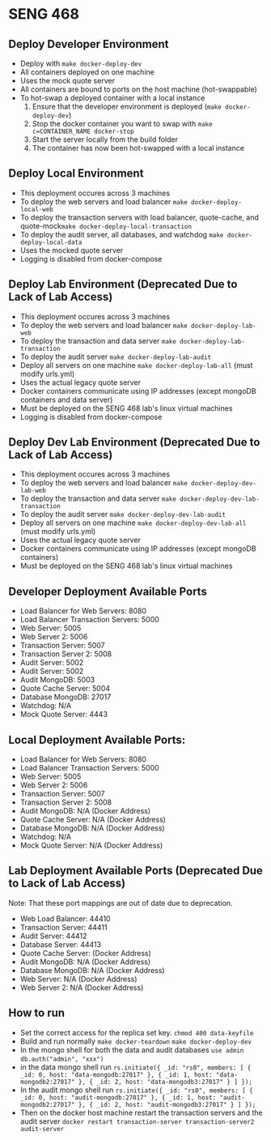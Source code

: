 # SENG 468

## Deploy Developer Environment

-   Deploy with `make docker-deploy-dev`
-   All containers deployed on one machine
-   Uses the mock quote server
-   All containers are bound to ports on the host machine (hot-swappable)
-   To hot-swap a deployed container with a local instance
    1. Ensure that the developer environment is deployed (`make docker-deploy-dev`)
    2. Stop the docker container you want to swap with `make c=CONTAINER_NAME docker-stop`
    3. Start the server locally from the build folder
    4. The container has now been hot-swapped with a local instance

## Deploy Local Environment

-   This deployment occures across 3 machines
-   To deploy the web servers and load balancer `make docker-deploy-local-web`
-   To deploy the transaction servers with load balancer, quote-cache, and quote-mock`make docker-deploy-local-transaction`
-   To deploy the audit server, all databases, and watchdog `make docker-deploy-local-data`
-   Uses the mocked quote server
-   Logging is disabled from docker-compose

## Deploy Lab Environment (Deprecated Due to Lack of Lab Access)

-   This deployment occures across 3 machines
-   To deploy the web servers and load balancer `make docker-deploy-lab-web`
-   To deploy the transaction and data server `make docker-deploy-lab-transaction`
-   To deploy the audit server `make docker-deploy-lab-audit`
-   Deploy all servers on one machine `make docker-deploy-lab-all` (must modify urls.yml)
-   Uses the actual legacy quote server
-   Docker containers communicate using IP addresses (except mongoDB containers and data server)
-   Must be deployed on the SENG 468 lab's linux virtual machines
-   Logging is disabled from docker-compose

## Deploy Dev Lab Environment (Deprecated Due to Lack of Lab Access)

-   This deployment occures across 3 machines
-   To deploy the web servers and load balancer `make docker-deploy-dev-lab-web`
-   To deploy the transaction and data server `make docker-deploy-dev-lab-transaction`
-   To deploy the audit server `make docker-deploy-dev-lab-audit`
-   Deploy all servers on one machine `make docker-deploy-dev-lab-all` (must modify urls.yml)
-   Uses the actual legacy quote server
-   Docker containers communicate using IP addresses (except mongoDB containers)
-   Must be deployed on the SENG 468 lab's linux virtual machines

## Developer Deployment Available Ports

-   Load Balancer for Web Servers: 8080
-   Load Balancer Transaction Servers: 5000
-   Web Server: 5005
-   Web Server 2: 5006
-   Transaction Server: 5007
-   Transaction Server 2: 5008
-   Audit Server: 5002
-   Audit Server: 5002
-   Audit MongoDB: 5003
-   Quote Cache Server: 5004
-   Database MongoDB: 27017
-   Watchdog: N/A
-   Mock Quote Server: 4443

## Local Deployment Available Ports:

-   Load Balancer for Web Servers: 8080
-   Load Balancer Transaction Servers: 5000
-   Web Server: 5005
-   Web Server 2: 5006
-   Transaction Server: 5007
-   Transaction Server 2: 5008
-   Audit MongoDB: N/A (Docker Address)
-   Quote Cache Server: N/A (Docker Address)
-   Database MongoDB: N/A (Docker Address)
-   Watchdog: N/A
-   Mock Quote Server: N/A (Docker Address)

## Lab Deployment Available Ports (Deprecated Due to Lack of Lab Access)

Note: That these port mappings are out of date due to deprecation.

-   Web Load Balancer: 44410
-   Transaction Server: 44411
-   Audit Server: 44412
-   Database Server: 44413
-   Quote Cache Server: (Docker Address)
-   Audit MongoDB: N/A (Docker Address)
-   Database MongoDB: N/A (Docker Address)
-   Web Server: N/A (Docker Address)
-   Web Server 2: N/A (Docker Address)

## How to run
- Set the correct access for the replica set key.
`chmod 400 data-keyfile`
- Build and run normally
`make docker-teardown`
`make docker-deploy-dev`
- In the mongo shell for both the data and audit databases
`use admin`
`db.auth("admin", "xxx")`
- in the data mongo shell run
`rs.initiate({
    _id: "rs0",
    members: [
        { _id: 0, host: "data-mongodb:27017" },
        { _id: 1, host: "data-mongodb2:27017" },
        { _id: 2, host: "data-mongodb3:27017" }
    ]
});`
- In the audit mongo shell run
`rs.initiate({
    _id: "rs0",
    members: [
        { _id: 0, host: "audit-mongodb:27017" },
        { _id: 1, host: "audit-mongodb2:27017" },
        { _id: 2, host: "audit-mongodb3:27017" }
    ]
});
`
- Then on the docker host machine restart the transaction servers and the audit server
`docker restart transaction-server transaction-server2 audit-server`
